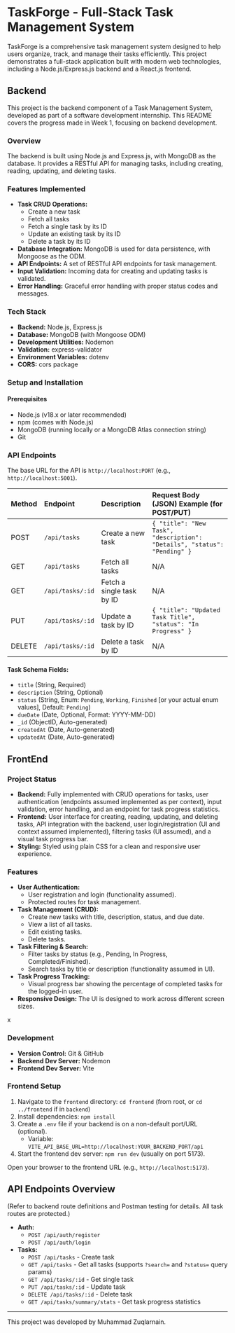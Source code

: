 # TaskForge - Full-Stack Task Management System

TaskForge is a comprehensive task management system designed to help users organize, track, and manage their tasks efficiently. This project demonstrates a full-stack application built with modern web technologies, including a Node.js/Express.js backend and a React.js frontend.

## Backend

This project is the backend component of a Task Management System, developed as part of a software development internship. This README covers the progress made in Week 1, focusing on backend development.

### Overview

The backend is built using Node.js and Express.js, with MongoDB as the database. It provides a RESTful API for managing tasks, including creating, reading, updating, and deleting tasks.

### Features Implemented

*   **Task CRUD Operations:**
    *   Create a new task
    *   Fetch all tasks
    *   Fetch a single task by its ID
    *   Update an existing task by its ID
    *   Delete a task by its ID
*   **Database Integration:** MongoDB is used for data persistence, with Mongoose as the ODM.
*   **API Endpoints:** A set of RESTful API endpoints for task management.
*   **Input Validation:** Incoming data for creating and updating tasks is validated.
*   **Error Handling:** Graceful error handling with proper status codes and messages.

### Tech Stack

*   **Backend:** Node.js, Express.js
*   **Database:** MongoDB (with Mongoose ODM)
*   **Development Utilities:** Nodemon
*   **Validation:** express-validator
*   **Environment Variables:** dotenv
*   **CORS:** cors package



### Setup and Installation

#### Prerequisites

*   Node.js (v18.x or later recommended)
*   npm (comes with Node.js)
*   MongoDB (running locally or a MongoDB Atlas connection string)
*   Git

### API Endpoints

The base URL for the API is `http://localhost:PORT` (e.g., `http://localhost:5001`).

| Method | Endpoint        | Description             | Request Body (JSON) Example (for POST/PUT)                                  |
| :----- | :-------------- | :---------------------- | :-------------------------------------------------------------------------- |
| POST   | `/api/tasks`    | Create a new task       | `{ "title": "New Task", "description": "Details", "status": "Pending" }`    |
| GET    | `/api/tasks`    | Fetch all tasks         | N/A                                                                         |
| GET    | `/api/tasks/:id`| Fetch a single task by ID | N/A                                                                         |
| PUT    | `/api/tasks/:id`| Update a task by ID     | `{ "title": "Updated Task Title", "status": "In Progress" }`                |
| DELETE | `/api/tasks/:id`| Delete a task by ID     | N/A                                                                         |


#### Task Schema Fields:

*   `title` (String, Required)
*   `description` (String, Optional)
*   `status` (String, Enum: `Pending`, `Working`, `Finished` [or your actual enum values], Default: `Pending`)
*   `dueDate` (Date, Optional, Format: YYYY-MM-DD)
*   `_id` (ObjectID, Auto-generated)
*   `createdAt` (Date, Auto-generated)
*   `updatedAt` (Date, Auto-generated)

## FrontEnd

### Project Status

*   **Backend:** Fully implemented with CRUD operations for tasks, user authentication (endpoints assumed implemented as per context), input validation, error handling, and an endpoint for task progress statistics.
*   **Frontend:** User interface for creating, reading, updating, and deleting tasks, API integration with the backend, user login/registration (UI and context assumed implemented), filtering tasks (UI assumed), and a visual task progress bar.
*   **Styling:** Styled using plain CSS for a clean and responsive user experience.

### Features

*   **User Authentication:**
    *   User registration and login (functionality assumed).
    *   Protected routes for task management.
*   **Task Management (CRUD):**
    *   Create new tasks with title, description, status, and due date.
    *   View a list of all tasks.
    *   Edit existing tasks.
    *   Delete tasks.
*   **Task Filtering & Search:**
    *   Filter tasks by status (e.g., Pending, In Progress, Completed/Finished).
    *   Search tasks by title or description (functionality assumed in UI).
*   **Task Progress Tracking:**
    *   Visual progress bar showing the percentage of completed tasks for the logged-in user.
*   **Responsive Design:** The UI is designed to work across different screen sizes.

x
### Development
*   **Version Control:** Git & GitHub
*   **Backend Dev Server:** Nodemon
*   **Frontend Dev Server:** Vite

### Frontend Setup
1.  Navigate to the `frontend` directory: `cd frontend` (from root, or `cd ../frontend` if in `backend`)
2.  Install dependencies: `npm install`
3.  Create a `.env` file if your backend is on a non-default port/URL (optional).
    *   Variable: `VITE_API_BASE_URL=http://localhost:YOUR_BACKEND_PORT/api`
4.  Start the frontend dev server: `npm run dev` (usually on port 5173).

Open your browser to the frontend URL (e.g., `http://localhost:5173`).

## API Endpoints Overview

(Refer to backend route definitions and Postman testing for details. All task routes are protected.)

*   **Auth:**
    *   `POST /api/auth/register`
    *   `POST /api/auth/login`
*   **Tasks:**
    *   `POST /api/tasks` - Create task
    *   `GET /api/tasks` - Get all tasks (supports `?search=` and `?status=` query params)
    *   `GET /api/tasks/:id` - Get single task
    *   `PUT /api/tasks/:id` - Update task
    *   `DELETE /api/tasks/:id` - Delete task
    *   `GET /api/tasks/summary/stats` - Get task progress statistics
---
This project was developed by Muhammad Zuqlarnain.